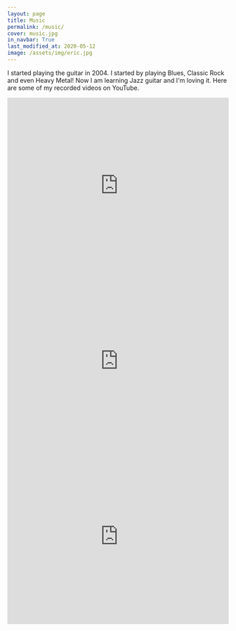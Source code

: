 ```yaml
---
layout: page
title: Music
permalink: /music/
cover: music.jpg
in_navbar: True
last_modified_at: 2020-05-12
image: /assets/img/eric.jpg
---
```


I started playing the guitar in 2004. I started by playing Blues, Classic Rock
and even Heavy Metal! Now I am learning Jazz guitar and I'm loving it.
Here are some of my recorded videos on YouTube.

<iframe width="100%" height="400" src="https://www.youtube.com/embed/gHY6apZ8z5A" frameborder="0" allow="accelerometer; autoplay; encrypted-media; gyroscope; picture-in-picture" allowfullscreen></iframe>

<iframe width="100%" height="400" src="https://www.youtube.com/embed/R7XahH2Prrc" frameborder="0" allow="accelerometer; autoplay; encrypted-media; gyroscope; picture-in-picture" allowfullscreen></iframe>

<iframe width="100%" height="400" src="https://www.youtube.com/embed/ebIIWRx-2DY" frameborder="0" allow="accelerometer; autoplay; encrypted-media; gyroscope; picture-in-picture" allowfullscreen></iframe>
